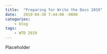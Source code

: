 ```yaml
---
title:  "Preparing for Write the Docs 2019"
date:   2019-04-30 7:44:00 -0800
categories:
    - blog
tags:
    - WTD 2019
---
```

Placeholder
